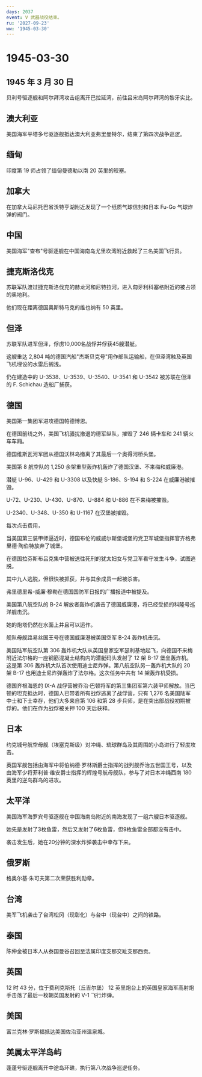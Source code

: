 ```yaml
---
days: 2037
event: V 武器战役结束。
ru: '2027-09-23'
ww: '1945-03-30'
---
```


# 1945-03-30

## 1945 年 3 月 30 日

贝利号驱逐舰和阿尔拜湾攻击组离开巴拉延湾，前往吕宋岛阿尔拜湾的黎牙实比。

## 澳大利亚

美国海军平塔多号驱逐舰抵达澳大利亚弗里曼特尔，结束了第四次战争巡逻。

## 缅甸

印度第 19 师占领了缅甸曼德勒以南 20 英里的皎塞。

## 加拿大

在加拿大马尼托巴省沃特亨湖附近发现了一个纸质气球信封和日本 Fu-Go
气球炸弹的阀门。

## 中国

美国海军"查布"号驱逐舰在中国海南岛尤里坎湾附近救起了三名美国飞行员。

## 捷克斯洛伐克

苏联军队渡过捷克斯洛伐克的赫龙河和尼特拉河，进入匈牙利科塞格附近的被占领的奥地利。

他们现在距离德国奥斯特马克的维也纳有 50 英里。

## 但泽

苏联军队进军但泽，俘虏10,000名战俘并俘获45艘潜艇。

这艘重达 2,804
吨的德国汽船"杰斯贝克号"用作部队运输船，在但泽湾触及英国飞机埋设的水雷后搁浅。

仍在建造中的 U-3538、U-3539、U-3540、U-3541 和 U-3542 被苏联在但泽的 F.
Schichau 造船厂捕获。

## 德国

美国第一集团军进攻德国帕德博恩。

在德国前线之外，美国飞机骚扰撤退的德军纵队，摧毁了 246 辆卡车和 241
辆火车车厢。

德国维斯瓦河军团从德国沃林岛撤离了其最后一个奥得河桥头堡。

美国第 8 航空队的 1,250 余架重型轰炸机轰炸了德国汉堡、不来梅和威廉港。

潜艇 U-96、U-429 和 U-3308 以及快艇 S-186、S-194 和 S-224
在威廉港被摧毁。

U-72、U-230、U-430、U-870、U-884 和 U-886 在不来梅被摧毁。

U-2340、U-348、U-350 和 U-1167 在汉堡被摧毁。

每次点击费用，

当美国第三装甲师逼近时，德国布伦的威威尔斯堡城堡的党卫军城堡指挥官齐格弗里德·陶伯特放弃了城堡。

在德国拉芬斯布吕克集中营被送往死刑的犹太妇女与党卫军看守发生斗争，试图逃脱。

其中九人逃脱，但很快被抓获，并与其余成员一起被杀害。

弗里德里希-威廉·穆勒在德国国防军日报的广播报道中被提及。

美国第八航空队的 B-24
解放者轰炸机袭击了德国威廉港，将已经受损的科隆号巡洋舰击沉。

她的炮塔仍然在水面上并且可以运作。

舰队母舰路易丝国王号在德国威廉港被美国空军 B-24 轰炸机击沉。

美国陆军航空队第 306
轰炸机大队从英国皇家空军瑟利基地起飞，向德国不来梅附近法尔格的一座钢筋混凝土结构内的潜艇码头发射了
12 架 B-17 堡垒轰炸机。这是第 306
轰炸机大队首次使用迪士尼炸弹。第八航空队另一轰炸机大队的 20 架 B-17
也用迪士尼炸弹轰炸了法尔格。这次任务中共有 14 架轰炸机受损。

德国齐根海恩的 IX-A
战俘营被乔治·巴顿将军的第三集团军第六装甲师解放。当巴顿的坦克抵达时，德国人已带着所有战俘逃离了战俘营，只有
1,276 名美国陆军中士和下士幸存，他们大多来自第 106 和第 28
步兵师，是在突出部战役初期被俘的。他们在作为战俘被关押 100 天后获释。

## 日本

约克城号航空母舰（埃塞克斯级）对冲绳、琉球群岛及其周围的小岛进行了轻度攻击。

英国军舰包括由海军中将伯纳德·罗林斯爵士指挥的战列舰乔治五世国王号，以及由海军少将菲利普·维安爵士指挥的辉煌号航母舰队，参与了对日本冲绳西南
180 英里的逆岛群岛的进攻。

## 太平洋

美国海军海罗宾号驱逐舰在中国海南岛附近的南海发现了一组六艘日本驱逐舰。

她先是发射了3枚鱼雷，然后又发射了6枚鱼雷，但9枚鱼雷全部都没有击中。

袭击发生后，她在20分钟的深水炸弹袭击中幸存下来。

## 俄罗斯

格奥尔基·朱可夫第二次荣获胜利勋章。

## 台湾

美军飞机袭击了台湾松冈（现彰化）与台中（现台中）之间的铁路。

## 泰国

陈仲金被日本人从泰国曼谷召回至法属印度支那交趾支那西贡。

## 英国

12 时 43 分，位于费利克斯托（丘吉尔堡） 12
英里炮台上的英国皇家海军高射炮手击落了最后一枚朝英国发射的 V-1
飞行炸弹。

## 美国

富兰克林·罗斯福抵达美国佐治亚州温泉城。

## 美属太平洋岛屿

蓬蓬号驱逐舰离开中途岛环礁，执行第八次战争巡逻任务。
